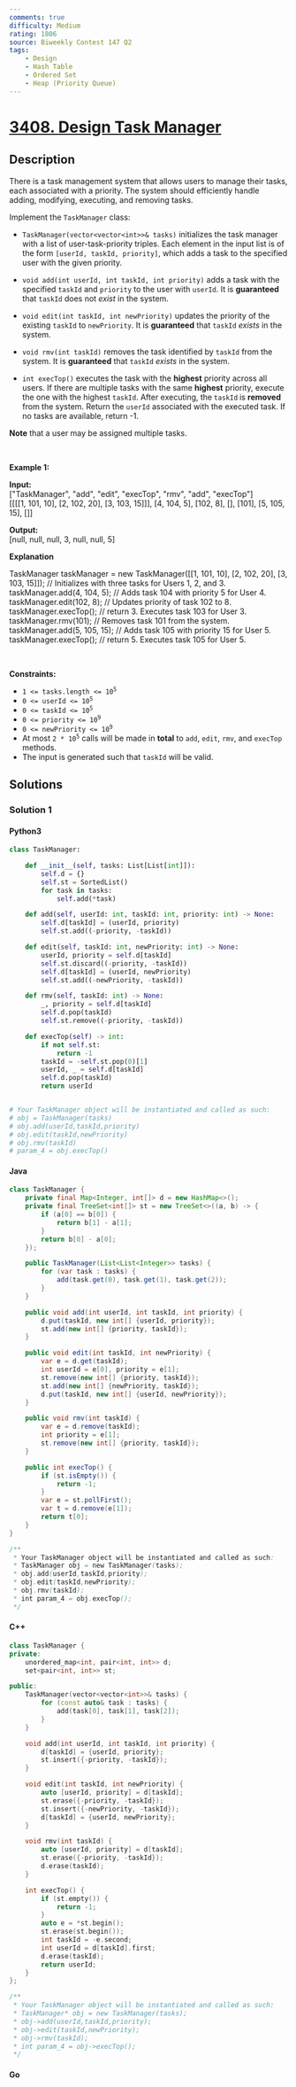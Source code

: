 ```yaml
---
comments: true
difficulty: Medium
rating: 1806
source: Biweekly Contest 147 Q2
tags:
    - Design
    - Hash Table
    - Ordered Set
    - Heap (Priority Queue)
---
```


<!-- problem:start -->

# [3408. Design Task Manager](https://leetcode.com/problems/design-task-manager)

## Description

<!-- description:start -->

<p>There is a task management system that allows users to manage their tasks, each associated with a priority. The system should efficiently handle adding, modifying, executing, and removing tasks.</p>

<p>Implement the <code>TaskManager</code> class:</p>

<ul>
	<li>
	<p><code>TaskManager(vector&lt;vector&lt;int&gt;&gt;&amp; tasks)</code> initializes the task manager with a list of user-task-priority triples. Each element in the input list is of the form <code>[userId, taskId, priority]</code>, which adds a task to the specified user with the given priority.</p>
	</li>
	<li>
	<p><code>void add(int userId, int taskId, int priority)</code> adds a task with the specified <code>taskId</code> and <code>priority</code> to the user with <code>userId</code>. It is <strong>guaranteed</strong> that <code>taskId</code> does not <em>exist</em> in the system.</p>
	</li>
	<li>
	<p><code>void edit(int taskId, int newPriority)</code> updates the priority of the existing <code>taskId</code> to <code>newPriority</code>. It is <strong>guaranteed</strong> that <code>taskId</code> <em>exists</em> in the system.</p>
	</li>
	<li>
	<p><code>void rmv(int taskId)</code> removes the task identified by <code>taskId</code> from the system. It is <strong>guaranteed</strong> that <code>taskId</code> <em>exists</em> in the system.</p>
	</li>
	<li>
	<p><code>int execTop()</code> executes the task with the <strong>highest</strong> priority across all users. If there are multiple tasks with the same <strong>highest</strong> priority, execute the one with the highest <code>taskId</code>. After executing, the<strong> </strong><code>taskId</code><strong> </strong>is <strong>removed</strong> from the system. Return the <code>userId</code> associated with the executed task. If no tasks are available, return -1.</p>
	</li>
</ul>

<p><strong>Note</strong> that a user may be assigned multiple tasks.</p>

<p>&nbsp;</p>
<p><strong class="example">Example 1:</strong></p>

<div class="example-block">
<p><strong>Input:</strong><br />
<span class="example-io">[&quot;TaskManager&quot;, &quot;add&quot;, &quot;edit&quot;, &quot;execTop&quot;, &quot;rmv&quot;, &quot;add&quot;, &quot;execTop&quot;]<br />
[[[[1, 101, 10], [2, 102, 20], [3, 103, 15]]], [4, 104, 5], [102, 8], [], [101], [5, 105, 15], []]</span></p>

<p><strong>Output:</strong><br />
<span class="example-io">[null, null, null, 3, null, null, 5] </span></p>

<p><strong>Explanation</strong></p>
TaskManager taskManager = new TaskManager([[1, 101, 10], [2, 102, 20], [3, 103, 15]]); // Initializes with three tasks for Users 1, 2, and 3.<br />
taskManager.add(4, 104, 5); // Adds task 104 with priority 5 for User 4.<br />
taskManager.edit(102, 8); // Updates priority of task 102 to 8.<br />
taskManager.execTop(); // return 3. Executes task 103 for User 3.<br />
taskManager.rmv(101); // Removes task 101 from the system.<br />
taskManager.add(5, 105, 15); // Adds task 105 with priority 15 for User 5.<br />
taskManager.execTop(); // return 5. Executes task 105 for User 5.</div>

<p>&nbsp;</p>
<p><strong>Constraints:</strong></p>

<ul>
	<li><code>1 &lt;= tasks.length &lt;= 10<sup>5</sup></code></li>
	<li><code>0 &lt;= userId &lt;= 10<sup>5</sup></code></li>
	<li><code>0 &lt;= taskId &lt;= 10<sup>5</sup></code></li>
	<li><code>0 &lt;= priority &lt;= 10<sup>9</sup></code></li>
	<li><code>0 &lt;= newPriority &lt;= 10<sup>9</sup></code></li>
	<li>At most <code>2 * 10<sup>5</sup></code> calls will be made in <strong>total</strong> to <code>add</code>, <code>edit</code>, <code>rmv</code>, and <code>execTop</code> methods.</li>
	<li>The input is generated such that <code>taskId</code> will be valid.</li>
</ul>

<!-- description:end -->

## Solutions

<!-- solution:start -->

### Solution 1

<!-- tabs:start -->

#### Python3

```python
class TaskManager:

    def __init__(self, tasks: List[List[int]]):
        self.d = {}
        self.st = SortedList()
        for task in tasks:
            self.add(*task)

    def add(self, userId: int, taskId: int, priority: int) -> None:
        self.d[taskId] = (userId, priority)
        self.st.add((-priority, -taskId))

    def edit(self, taskId: int, newPriority: int) -> None:
        userId, priority = self.d[taskId]
        self.st.discard((-priority, -taskId))
        self.d[taskId] = (userId, newPriority)
        self.st.add((-newPriority, -taskId))

    def rmv(self, taskId: int) -> None:
        _, priority = self.d[taskId]
        self.d.pop(taskId)
        self.st.remove((-priority, -taskId))

    def execTop(self) -> int:
        if not self.st:
            return -1
        taskId = -self.st.pop(0)[1]
        userId, _ = self.d[taskId]
        self.d.pop(taskId)
        return userId


# Your TaskManager object will be instantiated and called as such:
# obj = TaskManager(tasks)
# obj.add(userId,taskId,priority)
# obj.edit(taskId,newPriority)
# obj.rmv(taskId)
# param_4 = obj.execTop()
```

#### Java

```java
class TaskManager {
    private final Map<Integer, int[]> d = new HashMap<>();
    private final TreeSet<int[]> st = new TreeSet<>((a, b) -> {
        if (a[0] == b[0]) {
            return b[1] - a[1];
        }
        return b[0] - a[0];
    });

    public TaskManager(List<List<Integer>> tasks) {
        for (var task : tasks) {
            add(task.get(0), task.get(1), task.get(2));
        }
    }

    public void add(int userId, int taskId, int priority) {
        d.put(taskId, new int[] {userId, priority});
        st.add(new int[] {priority, taskId});
    }

    public void edit(int taskId, int newPriority) {
        var e = d.get(taskId);
        int userId = e[0], priority = e[1];
        st.remove(new int[] {priority, taskId});
        st.add(new int[] {newPriority, taskId});
        d.put(taskId, new int[] {userId, newPriority});
    }

    public void rmv(int taskId) {
        var e = d.remove(taskId);
        int priority = e[1];
        st.remove(new int[] {priority, taskId});
    }

    public int execTop() {
        if (st.isEmpty()) {
            return -1;
        }
        var e = st.pollFirst();
        var t = d.remove(e[1]);
        return t[0];
    }
}

/**
 * Your TaskManager object will be instantiated and called as such:
 * TaskManager obj = new TaskManager(tasks);
 * obj.add(userId,taskId,priority);
 * obj.edit(taskId,newPriority);
 * obj.rmv(taskId);
 * int param_4 = obj.execTop();
 */
```

#### C++

```cpp
class TaskManager {
private:
    unordered_map<int, pair<int, int>> d;
    set<pair<int, int>> st;

public:
    TaskManager(vector<vector<int>>& tasks) {
        for (const auto& task : tasks) {
            add(task[0], task[1], task[2]);
        }
    }

    void add(int userId, int taskId, int priority) {
        d[taskId] = {userId, priority};
        st.insert({-priority, -taskId});
    }

    void edit(int taskId, int newPriority) {
        auto [userId, priority] = d[taskId];
        st.erase({-priority, -taskId});
        st.insert({-newPriority, -taskId});
        d[taskId] = {userId, newPriority};
    }

    void rmv(int taskId) {
        auto [userId, priority] = d[taskId];
        st.erase({-priority, -taskId});
        d.erase(taskId);
    }

    int execTop() {
        if (st.empty()) {
            return -1;
        }
        auto e = *st.begin();
        st.erase(st.begin());
        int taskId = -e.second;
        int userId = d[taskId].first;
        d.erase(taskId);
        return userId;
    }
};

/**
 * Your TaskManager object will be instantiated and called as such:
 * TaskManager* obj = new TaskManager(tasks);
 * obj->add(userId,taskId,priority);
 * obj->edit(taskId,newPriority);
 * obj->rmv(taskId);
 * int param_4 = obj->execTop();
 */
```

#### Go

```go

```

<!-- tabs:end -->

<!-- solution:end -->

<!-- problem:end -->
